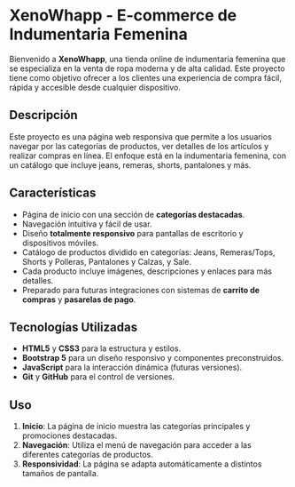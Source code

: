 # XenoWhapp - E-commerce de Indumentaria Femenina

Bienvenido a **XenoWhapp**, una tienda online de indumentaria femenina que se especializa en la venta de ropa moderna y de alta calidad. Este proyecto tiene como objetivo ofrecer a los clientes una experiencia de compra fácil, rápida y accesible desde cualquier dispositivo.

## Descripción
Este proyecto es una página web responsiva que permite a los usuarios navegar por las categorías de productos, ver detalles de los artículos y realizar compras en línea. El enfoque está en la indumentaria femenina, con un catálogo que incluye jeans, remeras, shorts, pantalones y más.

## Características
- Página de inicio con una sección de **categorías destacadas**.
- Navegación intuitiva y fácil de usar.
- Diseño **totalmente responsivo** para pantallas de escritorio y dispositivos móviles.
- Catálogo de productos dividido en categorías: Jeans, Remeras/Tops, Shorts y Polleras, Pantalones y Calzas, y Sale.
- Cada producto incluye imágenes, descripciones y enlaces para más detalles.
- Preparado para futuras integraciones con sistemas de **carrito de compras** y **pasarelas de pago**.

## Tecnologías Utilizadas
- **HTML5** y **CSS3** para la estructura y estilos.
- **Bootstrap 5** para un diseño responsivo y componentes preconstruidos.
- **JavaScript** para la interacción dinámica (futuras versiones).
- **Git** y **GitHub** para el control de versiones.


## Uso
1. **Inicio**: La página de inicio muestra las categorías principales y promociones destacadas.
2. **Navegación**: Utiliza el menú de navegación para acceder a las diferentes categorías de productos.
3. **Responsividad**: La página se adapta automáticamente a distintos tamaños de pantalla.


